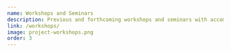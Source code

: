 ```yaml
---
name: Workshops and Seminars
description: Previous and forthcoming workshops and seminars with accompanying resources
link: /workshops/
image: project-workshops.png
order: 3
---
```


